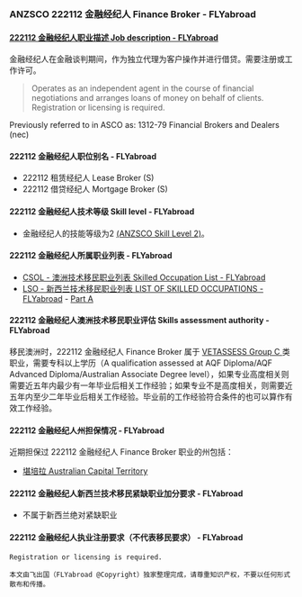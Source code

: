 ### ANZSCO 222112 金融经纪人 Finance Broker - FLYabroad ###

####  [222112 金融经纪人职业描述 Job description - FLYabroad](http://www.flyabroadvisa.com/anzsco/2221.html#222112)

金融经纪人在金融谈判期间，作为独立代理为客户操作并进行借贷。需要注册或工作许可。 

> Operates as an independent agent in the course of financial negotiations and arranges loans of money on behalf of clients. Registration or licensing is required.

Previously referred to in ASCO as:
1312-79 Financial Brokers and Dealers (nec)

#### 222112 金融经纪人职位别名 - FLYabroad
 
- 222112	 租赁经纪人 Lease Broker (S)
- 222112 借贷经纪人 Mortgage Broker (S)

#### 222112 金融经纪人技术等级 Skill level - FLYabroad

- 金融经纪人的技能等级为2 [(ANZSCO Skill Level 2)](http://www.flyabroadvisa.com/anzsco/)。

#### 222112 金融经纪人所属职业列表 - FLYabroad

- [CSOL - 澳洲技术移民职业列表 Skilled Occupation List - FLYabroad](http://www.flyabroadvisa.com/sol/)
- [LSO - 新西兰技术移民职业列表 LIST OF SKILLED OCCUPATIONS - FLYabroad](http://nz.flyabroadvisa.com/lso/) - [Part A](parta)

#### 222112 金融经纪人澳洲技术移民职业评估 Skills assessment authority - FLYabroad

移民澳洲时，222112 金融经纪人 Finance Broker 属于 [VETASSESS Group C ](http://www.flyabroadvisa.com/ass/vetassess.html)类职业，需要专科以上学历（A qualification assessed at AQF Diploma/AQF Advanced Diploma/Australian Associate Degree level），如果专业高度相关则需要近五年内最少有一年毕业后相关工作经验；如果专业不是高度相关，则需要近五年内至少二年毕业后相关工作经验。毕业前的工作经验符合条件的也可以算作有效工作经验。

#### 222112 金融经纪人州担保情况 - FLYabroad

近期担保过 222112 金融经纪人 Finance Broker 职业的州包括：

- [堪培拉 Australian Capital Territory](http://www.flyabroadvisa.com/zdb/act.html)

#### 222112 金融经纪人新西兰技术移民紧缺职业加分要求 - FLYabroad

- 不属于新西兰绝对紧缺职业

#### 222112 金融经纪人执业注册要求（不代表移民要求） - FLYabroad

    Registration or licensing is required.

`本文由飞出国（FLYabroad @Copyright）独家整理完成，请尊重知识产权，不要以任何形式散布和传播。`